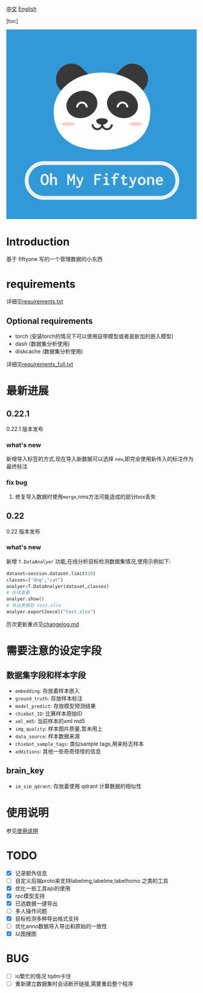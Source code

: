 [中文](./README.md)   [English](./README.en.md)

[toc]

![logo](./doc/logo.png)
# Introduction

基于 fiftyone 写的一个管理数据的小东西

# requirements
详细见[requirements.txt](./requirements.txt)
## Optional requirements
- torch (安装torch的情况下可以使用自带模型或者是新加的嵌入模型)
- dash (数据集分析使用)
- diskcache (数据集分析使用)

详细见[requirements_full.txt](./requirements_full.txt)

# 最新进展
## 0.22.1
0.22.1 版本发布
### what's new
新增导入标签的方式,现在导入新数据可以选择 `new`,即完全使用新传入的标注作为最终标注
### fix bug
1. 修复导入数据时使用`merge`,nms方法可能造成的部分box丢失
## 0.22
0.22 版本发布
### what's new
新增 `T.DataAnalyer` 功能,在线分析目标检测数据集情况,使用示例如下:

```python
dataset=session.dataset.limit(10)
classes=["dog","cat"]
analyer=T.DataAnalyer(dataset,classes)
# 在线查看
analyer.show()
# 导出表格到 test.xlsx
analyer.export2excel("test.xlsx")
```

历次更新重点见[changelog.md](doc/changlog.md)

# 需要注意的设定字段

## 数据集字段和样本字段

- `embedding`: 存放着样本嵌入
- `ground_truth`: 存放样本标注
- `model_predict`: 存放模型预测结果
- `chiebot_ID`: 比赛样本原始ID
- `xml_md5`: 当前样本的xml md5
- `img_quality`: 样本图片质量,暂未用上
- `data_source`: 样本数据来源
- `chiebot_sample_tags`: 类似sample tags,用来标志样本
- `additions`: 其他一些奇奇怪怪的信息

## brain_key

- `im_sim_qdrant`: 存放着使用 qdrant 计算数据的相似性

# 使用说明

参见[使用说明](./doc/user_guide.md)


# TODO

- [X] 记录额外信息
- [ ] 自定义后端proto来支持labelimg,labelme,labelhomo 之类的工具
- [X] 优化一些工具api的使用
- [X] rpc模型支持
- [X] 已选数据一键导出
- [ ] 多人操作问题
- [X] 目标检测多种导出格式支持
- [ ] 优化anno数据导入导出和原始的一致性
- [X] 以图搜图

# BUG

- [ ] io繁忙的情况  tqdm卡住
- [ ] 重新建立数据集时会话断开链接,需要重启整个程序
